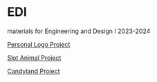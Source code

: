 # EDI

materials for Engineering and Design I 2023-2024

[Personal Logo Project](https://k-trx.github.io/EDI/Logo/LogoReflection.html)

[Slot Animal Project](https://k-trx.github.io/EDI/Logo/SlotAnimalReflection.html)

[Candyland Project](https://k-trx.github.io/EDI/Candyland/CandyLandReflection.html)
